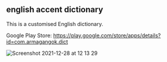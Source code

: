 ## english accent dictionary

This is a customised English dictionary.

Google Play Store: https://play.google.com/store/apps/details?id=com.armagangok.dict

![Screenshot 2021-12-28 at 12 13 29](https://user-images.githubusercontent.com/70090723/147550015-6eaafbd6-b3f7-45d4-9fcf-807a7279a9d0.png)

[](https://play-lh.googleusercontent.com/zxVEQBSZx0FHNQkcSZAvkseKuy4SHxTqlEGz2XDlT_2v17zEREtudr9Mi_DHlnjmt2o=w526-h296)
